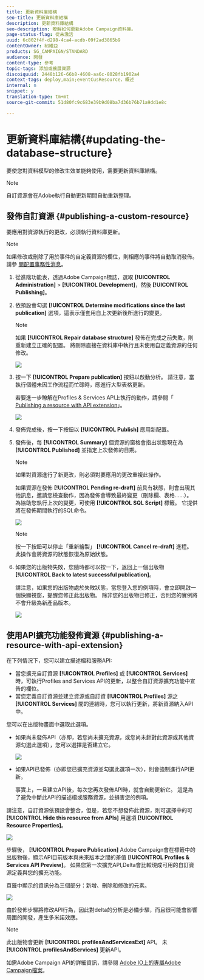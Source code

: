```yaml
---
title: 更新資料庫結構
seo-title: 更新資料庫結構
description: 更新資料庫結構
seo-description: 瞭解如何更新Adobe Campaign資料庫。
page-status-flag: 從未激活
uuid: 6c802f4f-d298-4ca4-acdb-09f2ad3865b9
contentOwner: 紹維亞
products: SG_CAMPAIGN/STANDARD
audience: 開發
content-type: 參考
topic-tags: 添加或擴展資源
discoiquuid: 2448b126-66b8-4608-aa6c-8028fb1902a4
context-tags: deploy,main;eventCusResource，概述
internal: n
snippet: y
translation-type: tm+mt
source-git-commit: 51d80fc9c683e39b9d08ba7d36b76b71a9dd1e8c

---
```



# 更新資料庫結構{#updating-the-database-structure}

要使您對資料模型的修改生效並能夠使用，需要更新資料庫結構。

>[!NOTE]
>
>自訂資源會在Adobe執行自動更新期間自動重新整理。

## 發佈自訂資源 {#publishing-a-custom-resource}

要應用對資源執行的更改，必須執行資料庫更新。

>[!NOTE]
>
>如果修改或刪除了用於事件的自定義資源的欄位，則相應的事件將自動取消發佈。 請參 [閱配置事務性消息](../../administration/using/configuring-transactional-messaging.md)。

1. 從進階功能表，透過Adobe Campaign標誌，選取 **[!UICONTROL Administration]** &gt; **[!UICONTROL Development]**，然後 **[!UICONTROL Publishing]**。
1. 依預設會勾選 **[!UICONTROL Determine modifications since the last publication]** 選項，這表示僅套用自上次更新後所進行的變更。

   >[!NOTE]
   >
   >如果 **[!UICONTROL Repair database structure]** 發佈在完成之前失敗，則重新建立正確的配置。 將刪除直接在資料庫中執行且未使用自定義資源的任何修改。

   ![](assets/schema_extension_12.png)

1. 按一下 **[!UICONTROL Prepare publication]** 按鈕以啟動分析。 請注意，當執行個體未因工作流程而忙碌時，應進行大型表格更新。

   若要進一步瞭解在Profiles &amp; Services API上執行的動作，請參閱「 [Publishing a resource with API extension](#publishing-a-resource-with-api-extension)」。

   ![](assets/schema_extension_13.png)

1. 發佈完成後，按一下按鈕以 **[!UICONTROL Publish]** 應用新配置。
1. 發佈後，每 **[!UICONTROL Summary]** 個資源的窗格會指出狀態現在為 **[!UICONTROL Published]** 並指定上次發佈的日期。

   >[!NOTE]
   >
   >如果對資源進行了新更改，則必須對要應用的更改重複此操作。

   如果資源在發佈 **[!UICONTROL Pending re-draft]** 前具有狀態，則會出現其他訊息，邀請您檢查動作，因為發佈會導致最終變更（刪除欄、表格……）。 為協助您執行上次的變更，可使用 **[!UICONTROL SQL Script]** 標籤。 它提供將在發佈期間執行的SQL命令。

   ![](assets/schema_extension_scriptsql.png)

   >[!NOTE]
   >
   >按一下按鈕可以停止「重新繪製」 **[!UICONTROL Cancel re-draft]** 進程。 此操作會將資源的狀態恢復為原始狀態。

1. 如果您的出版物失敗，您隨時都可以按一下，返回上一個出版物 **[!UICONTROL Back to latest successful publication]**。

   請注意，如果您的出版物處於失敗狀態，當您登入您的例項時，會立即開啟一個快顯視窗，提醒您修正此出版物。 除非您的出版物已修正，否則您的實例將不會升級為新產品版本。

   ![](assets/schema_extension_31.png)

## 使用API擴充功能發佈資源 {#publishing-a-resource-with-api-extension}

在下列情況下，您可以建立描述檔和服務API:

* 當您擴充自訂資源 **[!UICONTROL Profiles]** 或 **[!UICONTROL Services]**&#x200B;時，可執行Profiles and Services API的更新，以整合自訂資源擴充功能中宣告的欄位。
* 當您定義自訂資源並建立資源或自訂資 **[!UICONTROL Profiles]** 源之 **[!UICONTROL Services]** 間的連結時，您可以執行更新，將新資源納入API中。

您可以在出版物畫面中選取此選項。

* 如果尚未發佈API（亦即，若您尚未擴充資源，或您尚未針對此資源或其他資源勾選此選項），您可以選擇是否建立它。

   ![](assets/create-profile-and-services-api.png)

* 如果API已發佈（亦即您已擴充資源並勾選此選項一次），則會強制進行API更新。

   事實上，一旦建立API後，每次您再次發佈API時，就會自動更新它。 這是為了避免中斷此API的描述檔或服務資源，並損害您的例項。

請注意，自訂資源依預設會整合，但是，若您不想發佈此資源，則可選擇中的可 **[!UICONTROL Hide this resource from APIs]** 用選項 **[!UICONTROL Resource Properties]**。

![](assets/removefromextoption.png)

步驟後， **[!UICONTROL Prepare Publication]** Adobe Campaign會在標籤中的出版物後，顯示API目前版本與未來版本之間的差值 **[!UICONTROL Profiles & Services API Preview]**。 如果您第一次擴充API,Delta會比較現成可用的自訂資源定義與您的擴充功能。

頁籤中顯示的資訊分為三個部分：新增、刪除和修改的元素。

![](assets/extendpandsapi_diff.png)

由於發佈步驟將修改API行為，因此對delta的分析是必備步驟，而且很可能會影響周圍的開發，產生多米諾效應。

>[!NOTE]
>
>此出版物會更新 **[!UICONTROL profilesAndServicesExt]** API。 未 **[!UICONTROL profilesAndServices]** 更新API。

如需Adobe Campaign API的詳細資訊，請參閱 [Adobe IO上的專屬Adobe Campaign檔案](https://docs.campaign.adobe.com/doc/standard/en/adobeio.html)。
